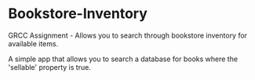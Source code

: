 # Bookstore-Inventory
GRCC Assignment - Allows you to search through bookstore inventory for available items.

A simple app that allows you to search a database for books where the 'sellable' property is true.


